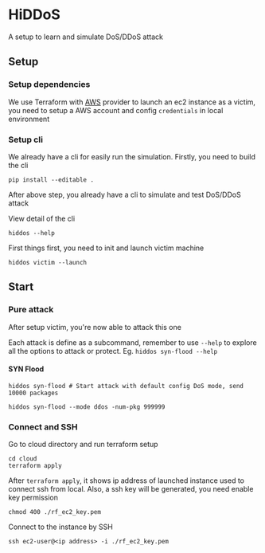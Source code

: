 # HiDDoS

A setup to learn and simulate DoS/DDoS attack

## Setup

### Setup dependencies

We use Terraform with [AWS](https://docs.aws.amazon.com/) provider to launch an ec2 instance as a victim, you need to setup a AWS account and config `credentials` in local environment

### Setup cli

We already have a cli for easily run the simulation. Firstly, you need to build the cli

```shell
pip install --editable .
```

After above step, you already have a cli to simulate and test DoS/DDoS attack

View detail of the cli

```shell
hiddos --help
```

First things first, you need to init and launch victim machine

```shell
hiddos victim --launch
```

## Start

### Pure attack

After setup victim, you're now able to attack this one

Each attack is define as a subcommand, remember to use `--help` to explore all the options to attack or protect. Eg. `hiddos syn-flood --help`

#### SYN Flood

```shell
hiddos syn-flood # Start attack with default config DoS mode, send 10000 packages
```

```shell
hiddos syn-flood --mode ddos -num-pkg 999999
```

### Connect and SSH

Go to cloud directory and run terraform setup

```shell
cd cloud
terraform apply
```

After `terraform apply`, it shows ip address of launched instance used to connect ssh from local. Also, a ssh key will be generated, you need enable key permission

```shell
chmod 400 ./rf_ec2_key.pem
```

Connect to the instance by SSH

```shell
ssh ec2-user@<ip address> -i ./rf_ec2_key.pem
```
